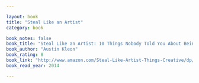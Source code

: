 ```yaml
---

layout: book
title: "Steal Like an Artist"
category: book

book_notes: false
book_title: "Steal Like an Artist: 10 Things Nobody Told You About Being Creative"
book_author: "Austin Kleon"
book_rating: 8
book_link: "http://www.amazon.com/Steal-Like-Artist-Things-Creative/dp/0761169253/"
book_read_year: 2014

---
```

